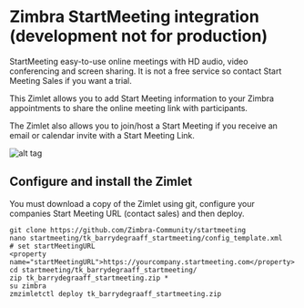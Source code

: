 # Zimbra StartMeeting integration (development not for production)

StartMeeting easy-to-use online meetings with HD audio, video conferencing and screen sharing. It is not a free service so contact Start Meeting Sales if you want a trial.

This Zimlet allows you to add Start Meeting information to your Zimbra appointments to share the online meeting link with participants.

The Zimlet also allows you to join/host a Start Meeting if you receive an email or calendar invite with a Start Meeting Link.

![alt tag](https://raw.githubusercontent.com/Zimbra-Community/startmeeting/master/help/screenshot.png)

## Configure and install the Zimlet

You must download a copy of the Zimlet using git, configure your companies Start Meeting URL (contact sales) and then deploy.

    git clone https://github.com/Zimbra-Community/startmeeting
    nano startmeeting/tk_barrydegraaff_startmeeting/config_template.xml 
    # set startMeetingURL 
    <property name="startMeetingURL">https://yourcompany.startmeeting.com</property>
    cd startmeeting/tk_barrydegraaff_startmeeting/
    zip tk_barrydegraaff_startmeeting.zip *
    su zimbra
    zmzimletctl deploy tk_barrydegraaff_startmeeting.zip

